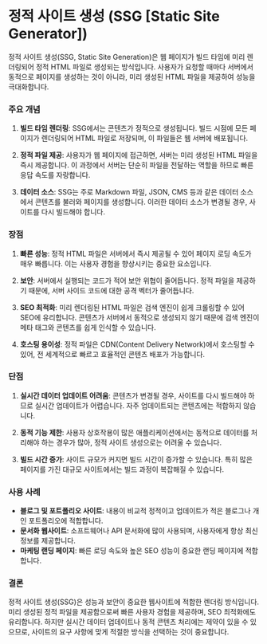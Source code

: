# 정적 사이트 생성 (SSG [Static Site Generator])

정적 사이트 생성(SSG, Static Site Generation)은 웹 페이지가 빌드 타임에 미리 렌더링되어 정적 HTML 파일로 생성되는 방식입니다. 사용자가 요청할 때마다 서버에서 동적으로 페이지를 생성하는 것이 아니라, 미리 생성된 HTML 파일을 제공하여 성능을 극대화합니다.

### 주요 개념

1. **빌드 타임 렌더링**: SSG에서는 콘텐츠가 정적으로 생성됩니다. 빌드 시점에 모든 페이지가 렌더링되어 HTML 파일로 저장되며, 이 파일들은 웹 서버에 배포됩니다.

2. **정적 파일 제공**: 사용자가 웹 페이지에 접근하면, 서버는 미리 생성된 HTML 파일을 즉시 제공합니다. 이 과정에서 서버는 단순히 파일을 전달하는 역할을 하므로 빠른 응답 속도를 자랑합니다.

3. **데이터 소스**: SSG는 주로 Markdown 파일, JSON, CMS 등과 같은 데이터 소스에서 콘텐츠를 불러와 페이지를 생성합니다. 이러한 데이터 소스가 변경될 경우, 사이트를 다시 빌드해야 합니다.

### 장점

1. **빠른 성능**: 정적 HTML 파일은 서버에서 즉시 제공될 수 있어 페이지 로딩 속도가 매우 빠릅니다. 이는 사용자 경험을 향상시키는 중요한 요소입니다.

2. **보안**: 서버에서 실행되는 코드가 적어 보안 위협이 줄어듭니다. 정적 파일을 제공하기 때문에, 서버 사이드 코드에 대한 공격 벡터가 줄어듭니다.

3. **SEO 최적화**: 미리 렌더링된 HTML 파일은 검색 엔진이 쉽게 크롤링할 수 있어 SEO에 유리합니다. 콘텐츠가 서버에서 동적으로 생성되지 않기 때문에 검색 엔진이 메타 태그와 콘텐츠를 쉽게 인식할 수 있습니다.

4. **호스팅 용이성**: 정적 파일은 CDN(Content Delivery Network)에서 호스팅할 수 있어, 전 세계적으로 빠르고 효율적인 콘텐츠 배포가 가능합니다.

### 단점

1. **실시간 데이터 업데이트 어려움**: 콘텐츠가 변경될 경우, 사이트를 다시 빌드해야 하므로 실시간 업데이트가 어렵습니다. 자주 업데이트되는 콘텐츠에는 적합하지 않습니다.

2. **동적 기능 제한**: 사용자 상호작용이 많은 애플리케이션에서는 동적으로 데이터를 처리해야 하는 경우가 많아, 정적 사이트 생성으로는 어려울 수 있습니다.

3. **빌드 시간 증가**: 사이트 규모가 커지면 빌드 시간이 증가할 수 있습니다. 특히 많은 페이지를 가진 대규모 사이트에서는 빌드 과정이 복잡해질 수 있습니다.

### 사용 사례

- **블로그 및 포트폴리오 사이트**: 내용이 비교적 정적이고 업데이트가 적은 블로그나 개인 포트폴리오에 적합합니다.
- **문서화 웹사이트**: 소프트웨어나 API 문서화에 많이 사용되며, 사용자에게 항상 최신 정보를 제공합니다.
- **마케팅 랜딩 페이지**: 빠른 로딩 속도와 높은 SEO 성능이 중요한 랜딩 페이지에 적합합니다.

### 결론

정적 사이트 생성(SSG)은 성능과 보안이 중요한 웹사이트에 적합한 렌더링 방식입니다. 미리 생성된 정적 파일을 제공함으로써 빠른 사용자 경험을 제공하며, SEO 최적화에도 유리합니다. 하지만 실시간 데이터 업데이트나 동적 콘텐츠 처리에는 제약이 있을 수 있으므로, 사이트의 요구 사항에 맞게 적절한 방식을 선택하는 것이 중요합니다.
